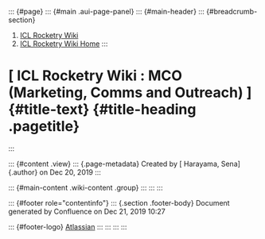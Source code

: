 ::: {#page}
::: {#main .aui-page-panel}
::: {#main-header}
::: {#breadcrumb-section}
1.  [ICL Rocketry Wiki](index.html)
2.  [ICL Rocketry Wiki Home](ICL-Rocketry-Wiki-Home_142270843.html)
:::

[ ICL Rocketry Wiki : MCO (Marketing, Comms and Outreach) ]{#title-text} {#title-heading .pagetitle}
========================================================================
:::

::: {#content .view}
::: {.page-metadata}
Created by [ Harayama, Sena]{.author} on Dec 20, 2019
:::

::: {#main-content .wiki-content .group}
:::
:::
:::

::: {#footer role="contentinfo"}
::: {.section .footer-body}
Document generated by Confluence on Dec 21, 2019 10:27

::: {#footer-logo}
[Atlassian](http://www.atlassian.com/)
:::
:::
:::
:::
